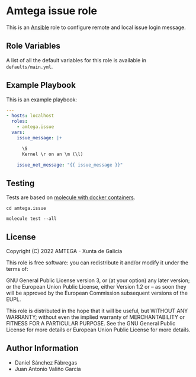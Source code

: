 # Amtega issue role

This is an [Ansible](http://www.ansible.com) role to configure remote and local issue login message.

## Role Variables

A list of all the default variables for this role is available in `defaults/main.yml`.

## Example Playbook

This is an example playbook:

~~~ yaml
---
- hosts: localhost
  roles:  
    - amtega.issue
  vars:
    issue_message: |+

      \S
      Kernel \r on an \m (\l)

    issue_net_message: "{{ issue_message }}"
~~~

## Testing

Tests are based on [molecule with docker containers](https://molecule.readthedocs.io/en/latest/installation.html).

```shell
cd amtega.issue

molecule test --all
```

## License

Copyright (C) 2022 AMTEGA - Xunta de Galicia

This role is free software: you can redistribute it and/or modify it under the terms of:

GNU General Public License version 3, or (at your option) any later version; or the European Union Public License, either Version 1.2 or – as soon they will be approved by the European Commission ­subsequent versions of the EUPL.

This role is distributed in the hope that it will be useful, but WITHOUT ANY WARRANTY; without even the implied warranty of MERCHANTABILITY or FITNESS FOR A PARTICULAR PURPOSE.  See the GNU General Public License for more details or European Union Public License for more details.

## Author Information

- Daniel Sánchez Fábregas
- Juan Antonio Valiño García

